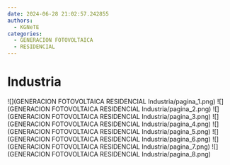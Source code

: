 ```yaml
---
date: 2024-06-28 21:02:57.242855
authors:
  - KGNeTE
categories:
  - GENERACION FOTOVOLTAICA
  - RESIDENCIAL
---
```

# Industria
![](GENERACION FOTOVOLTAICA RESIDENCIAL Industria/pagina_1.png)
![](GENERACION FOTOVOLTAICA RESIDENCIAL Industria/pagina_2.png)
![](GENERACION FOTOVOLTAICA RESIDENCIAL Industria/pagina_3.png)
![](GENERACION FOTOVOLTAICA RESIDENCIAL Industria/pagina_4.png)
![](GENERACION FOTOVOLTAICA RESIDENCIAL Industria/pagina_5.png)
![](GENERACION FOTOVOLTAICA RESIDENCIAL Industria/pagina_6.png)
![](GENERACION FOTOVOLTAICA RESIDENCIAL Industria/pagina_7.png)
![](GENERACION FOTOVOLTAICA RESIDENCIAL Industria/pagina_8.png)

